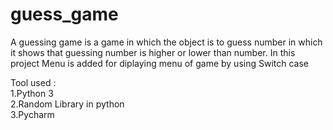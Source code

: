 # guess_game
A guessing game is a game in which the object is to guess number in which it shows that guessing number is higher or lower than number.
In this project Menu is added for diplaying menu of game by using Switch case <br>

Tool used :<br>
1.Python 3 <br>
2.Random Library in python <br>
3.Pycharm<br>
